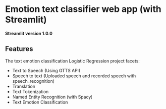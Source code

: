# Emotion text classifier web app (with Streamlit)
**Streamlit version 1.0.0**
## Features
The text emotion classification Logistic Regression project facets:
* Text to Speech (Using GTTS API) 
* Speech to text (Uploaded speech and recorded speech with speech_recognition)
* Translation 
* Text Tokenization
* Named Entity Recognition (with Spacy) 
* Text Emotion Classification
